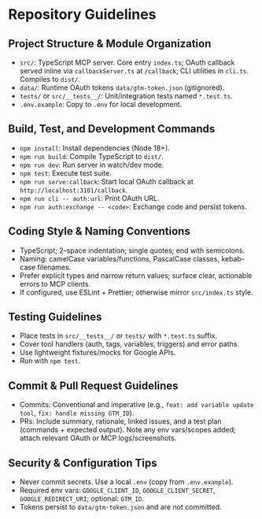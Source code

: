 # Repository Guidelines

## Project Structure & Module Organization
- `src/`: TypeScript MCP server. Core entry `index.ts`; OAuth callback served inline via `callbackServer.ts` at `/callback`; CLI utilities in `cli.ts`. Compiles to `dist/`.
- `data/`: Runtime OAuth tokens `data/gtm-token.json` (gitignored).
- `tests/` or `src/__tests__/`: Unit/integration tests named `*.test.ts`.
- `.env.example`: Copy to `.env` for local development.

## Build, Test, and Development Commands
- `npm install`: Install dependencies (Node 18+).
- `npm run build`: Compile TypeScript to `dist/`.
- `npm run dev`: Run server in watch/dev mode.
- `npm test`: Execute test suite.
- `npm run serve:callback`: Start local OAuth callback at `http://localhost:3101/callback`.
- `npm run cli -- auth:url`: Print OAuth URL.
- `npm run auth:exchange -- <code>`: Exchange code and persist tokens.

## Coding Style & Naming Conventions
- TypeScript; 2-space indentation; single quotes; end with semicolons.
- Naming: camelCase variables/functions, PascalCase classes, kebab-case filenames.
- Prefer explicit types and narrow return values; surface clear, actionable errors to MCP clients.
- If configured, use ESLint + Prettier; otherwise mirror `src/index.ts` style.

## Testing Guidelines
- Place tests in `src/__tests__/` or `tests/` with `*.test.ts` suffix.
- Cover tool handlers (auth, tags, variables, triggers) and error paths.
- Use lightweight fixtures/mocks for Google APIs.
- Run with `npm test`.

## Commit & Pull Request Guidelines
- Commits: Conventional and imperative (e.g., `feat: add variable update tool`, `fix: handle missing GTM_ID`).
- PRs: Include summary, rationale, linked issues, and a test plan (commands + expected output). Note any env vars/scopes added; attach relevant OAuth or MCP logs/screenshots.

## Security & Configuration Tips
- Never commit secrets. Use a local `.env` (copy from `.env.example`).
- Required env vars: `GOOGLE_CLIENT_ID`, `GOOGLE_CLIENT_SECRET`, `GOOGLE_REDIRECT_URI`; optional: `GTM_ID`.
- Tokens persist to `data/gtm-token.json` and are not committed.

